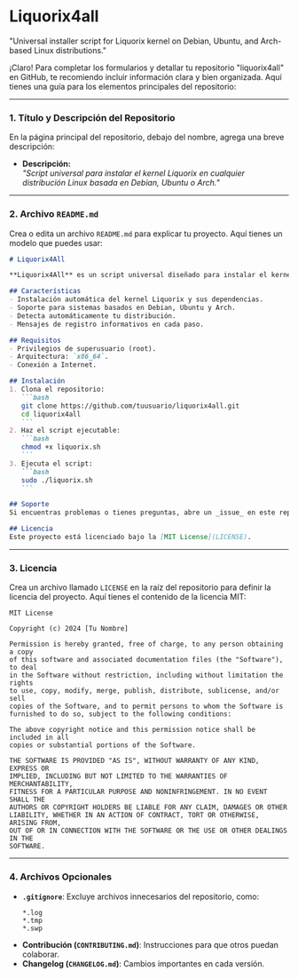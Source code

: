 # Liquorix4all
"Universal installer script for Liquorix kernel on Debian, Ubuntu, and Arch-based Linux distributions."

¡Claro! Para completar los formularios y detallar tu repositorio "liquorix4all" en GitHub, te recomiendo incluir información clara y bien organizada. Aquí tienes una guía para los elementos principales del repositorio:

---

### 1. **Título y Descripción del Repositorio**
   En la página principal del repositorio, debajo del nombre, agrega una breve descripción:
   - **Descripción:**  
     _"Script universal para instalar el kernel Liquorix en cualquier distribución Linux basada en Debian, Ubuntu o Arch."_

---

### 2. **Archivo `README.md`**
   Crea o edita un archivo `README.md` para explicar tu proyecto. Aquí tienes un modelo que puedes usar:

   ```markdown
   # Liquorix4All

   **Liquorix4All** es un script universal diseñado para instalar el kernel Liquorix en diversas distribuciones Linux, incluyendo Debian, Ubuntu y Arch.

   ## Características
   - Instalación automática del kernel Liquorix y sus dependencias.
   - Soporte para sistemas basados en Debian, Ubuntu y Arch.
   - Detecta automáticamente tu distribución.
   - Mensajes de registro informativos en cada paso.

   ## Requisitos
   - Privilegios de superusuario (root).
   - Arquitectura: `x86_64`.
   - Conexión a Internet.

   ## Instalación
   1. Clona el repositorio:
      ```bash
      git clone https://github.com/tuusuario/liquorix4all.git
      cd liquorix4all
      ```
   2. Haz el script ejecutable:
      ```bash
      chmod +x liquorix.sh
      ```
   3. Ejecuta el script:
      ```bash
      sudo ./liquorix.sh
      ```

   ## Soporte
   Si encuentras problemas o tienes preguntas, abre un _issue_ en este repositorio.

   ## Licencia
   Este proyecto está licenciado bajo la [MIT License](LICENSE).
   ```

---

### 3. **Licencia**
   Crea un archivo llamado `LICENSE` en la raíz del repositorio para definir la licencia del proyecto. Aquí tienes el contenido de la licencia MIT:

   ```plaintext
   MIT License

   Copyright (c) 2024 [Tu Nombre]

   Permission is hereby granted, free of charge, to any person obtaining a copy
   of this software and associated documentation files (the "Software"), to deal
   in the Software without restriction, including without limitation the rights
   to use, copy, modify, merge, publish, distribute, sublicense, and/or sell
   copies of the Software, and to permit persons to whom the Software is
   furnished to do so, subject to the following conditions:

   The above copyright notice and this permission notice shall be included in all
   copies or substantial portions of the Software.

   THE SOFTWARE IS PROVIDED "AS IS", WITHOUT WARRANTY OF ANY KIND, EXPRESS OR
   IMPLIED, INCLUDING BUT NOT LIMITED TO THE WARRANTIES OF MERCHANTABILITY,
   FITNESS FOR A PARTICULAR PURPOSE AND NONINFRINGEMENT. IN NO EVENT SHALL THE
   AUTHORS OR COPYRIGHT HOLDERS BE LIABLE FOR ANY CLAIM, DAMAGES OR OTHER
   LIABILITY, WHETHER IN AN ACTION OF CONTRACT, TORT OR OTHERWISE, ARISING FROM,
   OUT OF OR IN CONNECTION WITH THE SOFTWARE OR THE USE OR OTHER DEALINGS IN THE
   SOFTWARE.
   ```

---

### 4. **Archivos Opcionales**
   - **`.gitignore`**: Excluye archivos innecesarios del repositorio, como:
     ```plaintext
     *.log
     *.tmp
     *.swp
     ```
   - **Contribución (`CONTRIBUTING.md`)**: Instrucciones para que otros puedan colaborar.
   - **Changelog (`CHANGELOG.md`)**: Cambios importantes en cada versión.

